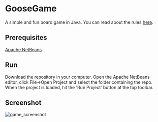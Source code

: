 # GooseGame
A simple and fun board game in Java. You can read about the rules [here](https://www.mastersofgames.com/rules/goose-game-rules.htm).

## Prerequisites
[Apache NetBeans](https://netbeans.apache.org/)

## Run
Download the repository in your computer. Open the Apache NetBeans editor, click File->Open Project and select the folder containing the repo. When the project is loaded, hit the 'Run Project' button at the top toolbar.

## Screenshot
![game_screenshot](https://i.postimg.cc/dVBZ273C/Goose-Game.png)
